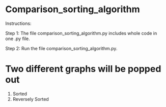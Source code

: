 # Comparison_sorting_algorithm
Instructions:

Step 1:
The file comparison_sorting_algorithm.py includes whole code in one .py file.

Step 2:
Run the file comparison_sorting_algorithm.py.

# Two different graphs will be popped out
1. Sorted
2. Reversely Sorted
